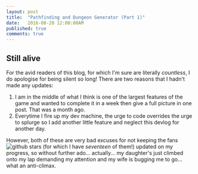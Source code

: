 ```yaml
---
layout: post
title:  "Pathfinding and Dungeon Generator (Part 1)"
date:   2016-08-20 12:00:00AM
published: true
comments: true
---
```


## Still alive

For the avid readers of this blog, for which I'm sure are literally *countless*, I do apologise for being silent so long! There are two reasons that I hadn't made any updates:

1. I am in the middle of what I think is one of the largest features of the game and wanted to complete it in a week then give a full picture in one post. That was a month ago.
2. Everytime I fire up my dev machine, the urge to code overrides the urge to splurge so I add another little feature and neglect this devlog for another day.

However, both of these are very bad excuses for not keeping the fans ![github stars](/cotwmtor/images/fans.png) (for which I have *seventeen* of them!) updated on my progress, so without further ado... actually... my daughter's just climbed onto my lap demanding my attention and my wife is bugging me to go... what an anti-climax.
